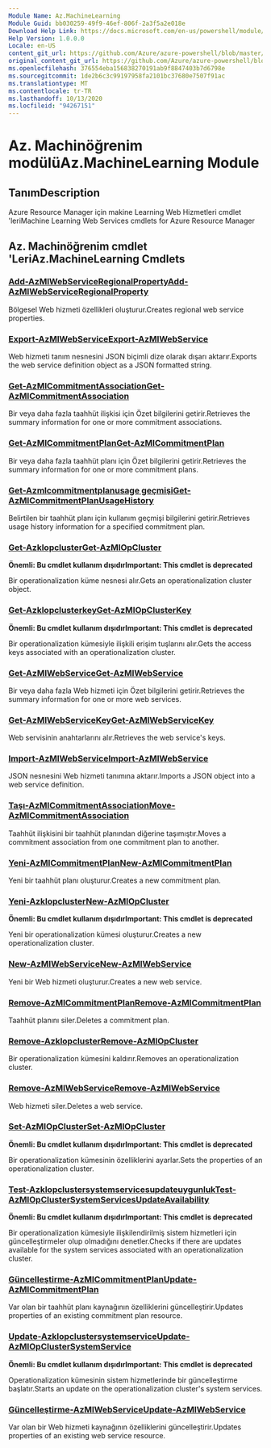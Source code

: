 ```yaml
---
Module Name: Az.MachineLearning
Module Guid: bb030259-49f9-46ef-806f-2a3f5a2e018e
Download Help Link: https://docs.microsoft.com/en-us/powershell/module/az.machinelearning
Help Version: 1.0.0.0
Locale: en-US
content_git_url: https://github.com/Azure/azure-powershell/blob/master/src/MachineLearning/MachineLearning/help/Az.MachineLearning.md
original_content_git_url: https://github.com/Azure/azure-powershell/blob/master/src/MachineLearning/MachineLearning/help/Az.MachineLearning.md
ms.openlocfilehash: 376554eba156838270191ab9f8847403b7d6798e
ms.sourcegitcommit: 1de2b6c3c99197958fa2101bc37680e7507f91ac
ms.translationtype: MT
ms.contentlocale: tr-TR
ms.lasthandoff: 10/13/2020
ms.locfileid: "94267151"
---
```

# <span data-ttu-id="32db2-101">Az. Machinöğrenim modülü</span><span class="sxs-lookup"><span data-stu-id="32db2-101">Az.MachineLearning Module</span></span>
## <span data-ttu-id="32db2-102">Tanım</span><span class="sxs-lookup"><span data-stu-id="32db2-102">Description</span></span>
<span data-ttu-id="32db2-103">Azure Resource Manager için makine Learning Web Hizmetleri cmdlet 'leri</span><span class="sxs-lookup"><span data-stu-id="32db2-103">Machine Learning Web Services cmdlets for Azure Resource Manager</span></span>

## <span data-ttu-id="32db2-104">Az. Machinöğrenim cmdlet 'Leri</span><span class="sxs-lookup"><span data-stu-id="32db2-104">Az.MachineLearning Cmdlets</span></span>
### [<span data-ttu-id="32db2-105">Add-AzMlWebServiceRegionalProperty</span><span class="sxs-lookup"><span data-stu-id="32db2-105">Add-AzMlWebServiceRegionalProperty</span></span>](Add-AzMlWebServiceRegionalProperty.md)
<span data-ttu-id="32db2-106">Bölgesel Web hizmeti özellikleri oluşturur.</span><span class="sxs-lookup"><span data-stu-id="32db2-106">Creates regional web service properties.</span></span>

### [<span data-ttu-id="32db2-107">Export-AzMlWebService</span><span class="sxs-lookup"><span data-stu-id="32db2-107">Export-AzMlWebService</span></span>](Export-AzMlWebService.md)
<span data-ttu-id="32db2-108">Web hizmeti tanım nesnesini JSON biçimli dize olarak dışarı aktarır.</span><span class="sxs-lookup"><span data-stu-id="32db2-108">Exports the web service definition object as a JSON formatted string.</span></span>

### [<span data-ttu-id="32db2-109">Get-AzMlCommitmentAssociation</span><span class="sxs-lookup"><span data-stu-id="32db2-109">Get-AzMlCommitmentAssociation</span></span>](Get-AzMlCommitmentAssociation.md)
<span data-ttu-id="32db2-110">Bir veya daha fazla taahhüt ilişkisi için Özet bilgilerini getirir.</span><span class="sxs-lookup"><span data-stu-id="32db2-110">Retrieves the summary information for one or more commitment associations.</span></span>

### [<span data-ttu-id="32db2-111">Get-AzMlCommitmentPlan</span><span class="sxs-lookup"><span data-stu-id="32db2-111">Get-AzMlCommitmentPlan</span></span>](Get-AzMlCommitmentPlan.md)
<span data-ttu-id="32db2-112">Bir veya daha fazla taahhüt planı için Özet bilgilerini getirir.</span><span class="sxs-lookup"><span data-stu-id="32db2-112">Retrieves the summary information for one or more commitment plans.</span></span>

### [<span data-ttu-id="32db2-113">Get-Azmlcommitmentplanusage geçmişi</span><span class="sxs-lookup"><span data-stu-id="32db2-113">Get-AzMlCommitmentPlanUsageHistory</span></span>](Get-AzMlCommitmentPlanUsageHistory.md)
<span data-ttu-id="32db2-114">Belirtilen bir taahhüt planı için kullanım geçmişi bilgilerini getirir.</span><span class="sxs-lookup"><span data-stu-id="32db2-114">Retrieves usage history information for a specified commitment plan.</span></span>

### [<span data-ttu-id="32db2-115">Get-Azklopcluster</span><span class="sxs-lookup"><span data-stu-id="32db2-115">Get-AzMlOpCluster</span></span>](Get-AzMlOpCluster.md)
<span data-ttu-id="32db2-116">**Önemli: Bu cmdlet kullanım dışıdır**</span><span class="sxs-lookup"><span data-stu-id="32db2-116">**Important: This cmdlet is deprecated**</span></span>

<span data-ttu-id="32db2-117">Bir operationalization küme nesnesi alır.</span><span class="sxs-lookup"><span data-stu-id="32db2-117">Gets an operationalization cluster object.</span></span>

### [<span data-ttu-id="32db2-118">Get-Azklopclusterkey</span><span class="sxs-lookup"><span data-stu-id="32db2-118">Get-AzMlOpClusterKey</span></span>](Get-AzMlOpClusterKey.md)
<span data-ttu-id="32db2-119">**Önemli: Bu cmdlet kullanım dışıdır**</span><span class="sxs-lookup"><span data-stu-id="32db2-119">**Important: This cmdlet is deprecated**</span></span>

<span data-ttu-id="32db2-120">Bir operationalization kümesiyle ilişkili erişim tuşlarını alır.</span><span class="sxs-lookup"><span data-stu-id="32db2-120">Gets the access keys associated with an operationalization cluster.</span></span>

### [<span data-ttu-id="32db2-121">Get-AzMlWebService</span><span class="sxs-lookup"><span data-stu-id="32db2-121">Get-AzMlWebService</span></span>](Get-AzMlWebService.md)
<span data-ttu-id="32db2-122">Bir veya daha fazla Web hizmeti için Özet bilgilerini getirir.</span><span class="sxs-lookup"><span data-stu-id="32db2-122">Retrieves the summary information for one or more web services.</span></span>

### [<span data-ttu-id="32db2-123">Get-AzMlWebServiceKey</span><span class="sxs-lookup"><span data-stu-id="32db2-123">Get-AzMlWebServiceKey</span></span>](Get-AzMlWebServiceKey.md)
<span data-ttu-id="32db2-124">Web servisinin anahtarlarını alır.</span><span class="sxs-lookup"><span data-stu-id="32db2-124">Retrieves the web service's keys.</span></span>

### [<span data-ttu-id="32db2-125">Import-AzMlWebService</span><span class="sxs-lookup"><span data-stu-id="32db2-125">Import-AzMlWebService</span></span>](Import-AzMlWebService.md)
<span data-ttu-id="32db2-126">JSON nesnesini Web hizmeti tanımına aktarır.</span><span class="sxs-lookup"><span data-stu-id="32db2-126">Imports a JSON object into a web service definition.</span></span>

### [<span data-ttu-id="32db2-127">Taşı-AzMlCommitmentAssociation</span><span class="sxs-lookup"><span data-stu-id="32db2-127">Move-AzMlCommitmentAssociation</span></span>](Move-AzMlCommitmentAssociation.md)
<span data-ttu-id="32db2-128">Taahhüt ilişkisini bir taahhüt planından diğerine taşımıştır.</span><span class="sxs-lookup"><span data-stu-id="32db2-128">Moves a commitment association from one commitment plan to another.</span></span>

### [<span data-ttu-id="32db2-129">Yeni-AzMlCommitmentPlan</span><span class="sxs-lookup"><span data-stu-id="32db2-129">New-AzMlCommitmentPlan</span></span>](New-AzMlCommitmentPlan.md)
<span data-ttu-id="32db2-130">Yeni bir taahhüt planı oluşturur.</span><span class="sxs-lookup"><span data-stu-id="32db2-130">Creates a new commitment plan.</span></span>

### [<span data-ttu-id="32db2-131">Yeni-Azklopcluster</span><span class="sxs-lookup"><span data-stu-id="32db2-131">New-AzMlOpCluster</span></span>](New-AzMlOpCluster.md)
<span data-ttu-id="32db2-132">**Önemli: Bu cmdlet kullanım dışıdır**</span><span class="sxs-lookup"><span data-stu-id="32db2-132">**Important: This cmdlet is deprecated**</span></span>

<span data-ttu-id="32db2-133">Yeni bir operationalization kümesi oluşturur.</span><span class="sxs-lookup"><span data-stu-id="32db2-133">Creates a new operationalization cluster.</span></span>

### [<span data-ttu-id="32db2-134">New-AzMlWebService</span><span class="sxs-lookup"><span data-stu-id="32db2-134">New-AzMlWebService</span></span>](New-AzMlWebService.md)
<span data-ttu-id="32db2-135">Yeni bir Web hizmeti oluşturur.</span><span class="sxs-lookup"><span data-stu-id="32db2-135">Creates a new web service.</span></span>

### [<span data-ttu-id="32db2-136">Remove-AzMlCommitmentPlan</span><span class="sxs-lookup"><span data-stu-id="32db2-136">Remove-AzMlCommitmentPlan</span></span>](Remove-AzMlCommitmentPlan.md)
<span data-ttu-id="32db2-137">Taahhüt planını siler.</span><span class="sxs-lookup"><span data-stu-id="32db2-137">Deletes a commitment plan.</span></span>

### [<span data-ttu-id="32db2-138">Remove-Azklopcluster</span><span class="sxs-lookup"><span data-stu-id="32db2-138">Remove-AzMlOpCluster</span></span>](Remove-AzMlOpCluster.md)
<span data-ttu-id="32db2-139">Bir operationalization kümesini kaldırır.</span><span class="sxs-lookup"><span data-stu-id="32db2-139">Removes an operationalization cluster.</span></span>

### [<span data-ttu-id="32db2-140">Remove-AzMlWebService</span><span class="sxs-lookup"><span data-stu-id="32db2-140">Remove-AzMlWebService</span></span>](Remove-AzMlWebService.md)
<span data-ttu-id="32db2-141">Web hizmeti siler.</span><span class="sxs-lookup"><span data-stu-id="32db2-141">Deletes a web service.</span></span>

### [<span data-ttu-id="32db2-142">Set-AzMlOpCluster</span><span class="sxs-lookup"><span data-stu-id="32db2-142">Set-AzMlOpCluster</span></span>](Set-AzMlOpCluster.md)
<span data-ttu-id="32db2-143">**Önemli: Bu cmdlet kullanım dışıdır**</span><span class="sxs-lookup"><span data-stu-id="32db2-143">**Important: This cmdlet is deprecated**</span></span>

<span data-ttu-id="32db2-144">Bir operationalization kümesinin özelliklerini ayarlar.</span><span class="sxs-lookup"><span data-stu-id="32db2-144">Sets the properties of an operationalization cluster.</span></span>

### [<span data-ttu-id="32db2-145">Test-Azklopclustersystemservicesupdateuygunluk</span><span class="sxs-lookup"><span data-stu-id="32db2-145">Test-AzMlOpClusterSystemServicesUpdateAvailability</span></span>](Test-AzMlOpClusterSystemServicesUpdateAvailability.md)
<span data-ttu-id="32db2-146">**Önemli: Bu cmdlet kullanım dışıdır**</span><span class="sxs-lookup"><span data-stu-id="32db2-146">**Important: This cmdlet is deprecated**</span></span>

<span data-ttu-id="32db2-147">Bir operationalization kümesiyle ilişkilendirilmiş sistem hizmetleri için güncelleştirmeler olup olmadığını denetler.</span><span class="sxs-lookup"><span data-stu-id="32db2-147">Checks if there are updates available for the system services associated with an operationalization cluster.</span></span>

### [<span data-ttu-id="32db2-148">Güncelleştirme-AzMlCommitmentPlan</span><span class="sxs-lookup"><span data-stu-id="32db2-148">Update-AzMlCommitmentPlan</span></span>](Update-AzMlCommitmentPlan.md)
<span data-ttu-id="32db2-149">Var olan bir taahhüt planı kaynağının özelliklerini güncelleştirir.</span><span class="sxs-lookup"><span data-stu-id="32db2-149">Updates properties of an existing commitment plan resource.</span></span>

### [<span data-ttu-id="32db2-150">Update-Azklopclustersystemservice</span><span class="sxs-lookup"><span data-stu-id="32db2-150">Update-AzMlOpClusterSystemService</span></span>](Update-AzMlOpClusterSystemService.md)
<span data-ttu-id="32db2-151">**Önemli: Bu cmdlet kullanım dışıdır**</span><span class="sxs-lookup"><span data-stu-id="32db2-151">**Important: This cmdlet is deprecated**</span></span>

<span data-ttu-id="32db2-152">Operationalization kümesinin sistem hizmetlerinde bir güncelleştirme başlatır.</span><span class="sxs-lookup"><span data-stu-id="32db2-152">Starts an update on the operationalization cluster's system services.</span></span>

### [<span data-ttu-id="32db2-153">Güncelleştirme-AzMlWebService</span><span class="sxs-lookup"><span data-stu-id="32db2-153">Update-AzMlWebService</span></span>](Update-AzMlWebService.md)
<span data-ttu-id="32db2-154">Var olan bir Web hizmeti kaynağının özelliklerini güncelleştirir.</span><span class="sxs-lookup"><span data-stu-id="32db2-154">Updates properties of an existing web service resource.</span></span>

